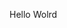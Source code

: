 Hello Wolrd







































































































































































































